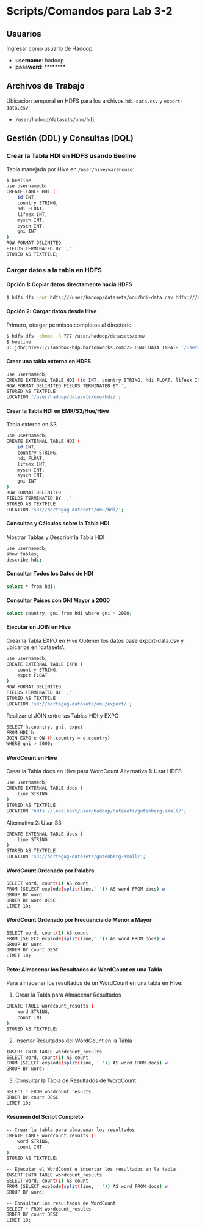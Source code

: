 # Scripts/Comandos para Lab 3-2

## Usuarios
Ingresar como usuario de Hadoop:

- **username**: hadoop
- **password**: ********

## Archivos de Trabajo
Ubicación temporal en HDFS para los archivos `hdi-data.csv` y `export-data.csv`:

- `/user/hadoop/datasets/onu/hdi`

## Gestión (DDL) y Consultas (DQL)

### Crear la Tabla HDI en HDFS usando Beeline

Tabla manejada por Hive en `/user/hive/warehouse`:

```bash
$ beeline
use usernamedb;
CREATE TABLE HDI (
    id INT,
    country STRING,
    hdi FLOAT,
    lifeex INT,
    mysch INT,
    eysch INT,
    gni INT
) 
ROW FORMAT DELIMITED 
FIELDS TERMINATED BY ',' 
STORED AS TEXTFILE;

```

### Cargar datos a la tabla en HDFS

#### Opción 1: Copiar datos directamente hacia HDFS

```bash
$ hdfs dfs -put hdfs:///user/hadoop/datasets/onu/hdi-data.csv hdfs:///user/hive/warehouse/usernamedb.db/hdi
```
#### Opción 2: Cargar datos desde Hive

Primero, otorgar permisos completos al directorio:

```bash
$ hdfs dfs -chmod -R 777 /user/hadoop/datasets/onu/
$ beeline
0: jdbc:hive2://sandbox-hdp.hortonworks.com:2> LOAD DATA INPATH '/user/hadoop/datasets/onu/hdi-data.csv' INTO TABLE HDI;

```

#### Crear una tabla externa en HDFS

```bash
use usernamedb;
CREATE EXTERNAL TABLE HDI (id INT, country STRING, hdi FLOAT, lifeex INT, mysch INT, eysch INT, gni INT)
ROW FORMAT DELIMITED FIELDS TERMINATED BY ','
STORED AS TEXTFILE
LOCATION '/user/hadoop/datasets/onu/hdi/';

```

#### Crear la Tabla HDI en EMR/S3/Hue/Hive

Tabla externa en S3

```bash
use usernamedb;
CREATE EXTERNAL TABLE HDI (
    id INT,
    country STRING,
    hdi FLOAT,
    lifeex INT,
    mysch INT,
    eysch INT,
    gni INT
) 
ROW FORMAT DELIMITED 
FIELDS TERMINATED BY ',' 
STORED AS TEXTFILE 
LOCATION 's3://hortegag-datasets/onu/hdi/';


```

#### Consultas y Cálculos sobre la Tabla HDI

Mostrar Tablas y Describir la Tabla HDI

```bash
use usernamedb;
show tables;
describe hdi;

```

#### Consultar Todos los Datos de HDI

```bash
select * from hdi;

```

#### Consultar Países con GNI Mayor a 2000

```bash
select country, gni from hdi where gni > 2000;

```

#### Ejecutar un JOIN en Hive

Crear la Tabla EXPO en Hive
Obtener los datos base export-data.csv y ubicarlos en 'datasets'.

```bash
use usernamedb;
CREATE EXTERNAL TABLE EXPO (
    country STRING,
    expct FLOAT
) 
ROW FORMAT DELIMITED 
FIELDS TERMINATED BY ',' 
STORED AS TEXTFILE 
LOCATION 's3://hortegag-datasets/onu/export/';

```

Realizar el JOIN entre las Tablas HDI y EXPO
```bash
SELECT h.country, gni, expct 
FROM HDI h 
JOIN EXPO e ON (h.country = e.country) 
WHERE gni > 2000;

```

#### WordCount en Hive

Crear la Tabla docs en Hive para WordCount
Alternativa 1: Usar HDFS

```bash
use usernamedb;
CREATE EXTERNAL TABLE docs (
    line STRING
) 
STORED AS TEXTFILE 
LOCATION 'hdfs://localhost/user/hadoop/datasets/gutenberg-small/';

```

Alternativa 2: Usar S3

```bash
CREATE EXTERNAL TABLE docs (
    line STRING
) 
STORED AS TEXTFILE 
LOCATION 's3://hortegag-datasets/gutenberg-small/';
```

#### WordCount Ordenado por Palabra

```bash
SELECT word, count(1) AS count 
FROM (SELECT explode(split(line,' ')) AS word FROM docs) w 
GROUP BY word 
ORDER BY word DESC 
LIMIT 10;

```

#### WordCount Ordenado por Frecuencia de Menor a Mayor

```bash
SELECT word, count(1) AS count 
FROM (SELECT explode(split(line,' ')) AS word FROM docs) w 
GROUP BY word 
ORDER BY count DESC 
LIMIT 10;

```

#### Reto: Almacenar los Resultados de WordCount en una Tabla

Para almacenar los resultados de un WordCount en una tabla en Hive:

1. Crear la Tabla para Almacenar Resultados

```bash
CREATE TABLE wordcount_results (
    word STRING,
    count INT
)
STORED AS TEXTFILE;

```

2. Insertar Resultados del WordCount en la Tabla

```bash
INSERT INTO TABLE wordcount_results
SELECT word, count(1) AS count
FROM (SELECT explode(split(line, ' ')) AS word FROM docs) w
GROUP BY word;

```

3. Consultar la Tabla de Resultados de WordCount

```bash
SELECT * FROM wordcount_results
ORDER BY count DESC
LIMIT 10;

```

#### Resumen del Script Completo

```bash
-- Crear la tabla para almacenar los resultados
CREATE TABLE wordcount_results (
    word STRING,
    count INT
)
STORED AS TEXTFILE;

-- Ejecutar el WordCount e insertar los resultados en la tabla
INSERT INTO TABLE wordcount_results
SELECT word, count(1) AS count
FROM (SELECT explode(split(line, ' ')) AS word FROM docs) w
GROUP BY word;

-- Consultar los resultados de WordCount
SELECT * FROM wordcount_results
ORDER BY count DESC
LIMIT 10;

```
